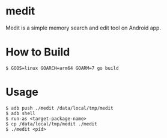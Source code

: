 # medit
Medit is a simple memory search and edit tool on Android app.

# How to Build

```
$ GOOS=linux GOARCH=arm64 GOARM=7 go build
```

# Usage

```
$ adb push ./medit /data/local/tmp/medit
$ adb shell
$ run-as <target-package-name>
$ cp /data/local/tmp/medit ./medit
$ ./medit <pid>
```
